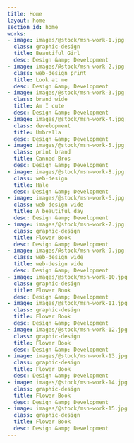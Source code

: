 ```yaml
---
title: Home
layout: home
section_id: home
works:
- image: images/@stock/msn-work-1.jpg
  class: graphic-design
  title: Beautiful Girl
  desc: Design &amp; Development
- image: images/@stock/msn-work-2.jpg
  class: web-design print
  title: Look at me
  desc: Design &amp; Development
- image: images/@stock/msn-work-3.jpg
  class: brand wide
  title: Am I cute
  desc: Design &amp; Development
- image: images/@stock/msn-work-4.jpg
  class: development
  title: Umbrella
  desc: Design &amp; Development
- image: images/@stock/msn-work-5.jpg
  class: print brand
  title: Canned Bros
  desc: Design &amp; Development
- image: images/@stock/msn-work-8.jpg
  class: web-design
  title: Hale
  desc: Design &amp; Development
- image: images/@stock/msn-work-6.jpg
  class: web-design wide
  title: A beautiful day
  desc: Design &amp; Development
- image: images/@stock/msn-work-7.jpg
  class: graphic-design
  title: Flower Book
  desc: Design &amp; Development
- image: images/@stock/msn-work-9.jpg
  class: web-design wide
  title: web-design wide
  desc: Design &amp; Development
- image: images/@stock/msn-work-10.jpg
  class: graphic-design
  title: Flower Book
  desc: Design &amp; Development
- image: images/@stock/msn-work-11.jpg
  class: graphic-design
  title: Flower Book
  desc: Design &amp; Development
- image: images/@stock/msn-work-12.jpg
  class: graphic-design
  title: Flower Book
  desc: Design &amp; Development
- image: images/@stock/msn-work-13.jpg
  class: graphic-design
  title: Flower Book
  desc: Design &amp; Development
- image: images/@stock/msn-work-14.jpg
  class: graphic-design
  title: Flower Book
  desc: Design &amp; Development
- image: images/@stock/msn-work-15.jpg
  class: graphic-design
  title: Flower Book
  desc: Design &amp; Development
---
```

